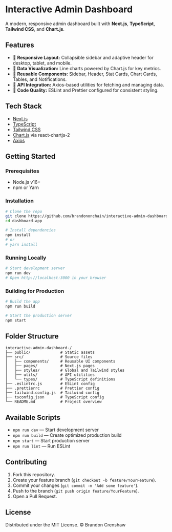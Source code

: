 # Interactive Admin Dashboard

A modern, responsive admin dashboard built with **Next.js**, **TypeScript**, **Tailwind CSS**, and **Chart.js**.

## Features

* 🔹 **Responsive Layout:** Collapsible sidebar and adaptive header for desktop, tablet, and mobile.
* 🔹 **Data Visualization:** Line charts powered by Chart.js for key metrics.
* 🔹 **Reusable Components:** Sidebar, Header, Stat Cards, Chart Cards, Tables, and Notifications.
* 🔹 **API Integration:** Axios-based utilities for fetching and managing data.
* 🔹 **Code Quality:** ESLint and Prettier configured for consistent styling.

## Tech Stack

* [Next.js](https://nextjs.org)
* [TypeScript](https://www.typescriptlang.org)
* [Tailwind CSS](https://tailwindcss.com)
* [Chart.js](https://www.chartjs.org) via react-chartjs-2
* [Axios](https://axios-http.com)

## Getting Started

### Prerequisites

* Node.js v16+
* npm or Yarn

### Installation

```bash
# Clone the repo
git clone https://github.com/brandononchain/interactive-admin-dashboard.git
cd dashboard-app

# Install dependencies
npm install
# or
# yarn install
```

### Running Locally

```bash
# Start development server
npm run dev
# Open http://localhost:3000 in your browser
```

### Building for Production

```bash
# Build the app
npm run build

# Start the production server
npm start
```

## Folder Structure

```
interactive-admin-dashboard-/
├── public/             # Static assets
├── src/                # Source files
│   ├── components/     # Reusable UI components
│   ├── pages/          # Next.js pages
│   ├── styles/         # Global and Tailwind styles
│   ├── utils/          # API utilities
│   └── types/          # TypeScript definitions
├── .eslintrc.js        # ESLint config
├── .prettierrc         # Prettier config
├── tailwind.config.js  # Tailwind config
├── tsconfig.json       # TypeScript config
└── README.md           # Project overview
```

## Available Scripts

* `npm run dev` — Start development server
* `npm run build` — Create optimized production build
* `npm start` — Start production server
* `npm run lint` — Run ESLint

## Contributing

1. Fork this repository.
2. Create your feature branch (`git checkout -b feature/YourFeature`).
3. Commit your changes (`git commit -m 'Add some feature'`).
4. Push to the branch (`git push origin feature/YourFeature`).
5. Open a Pull Request.

## License

Distributed under the MIT License. © Brandon Crenshaw
